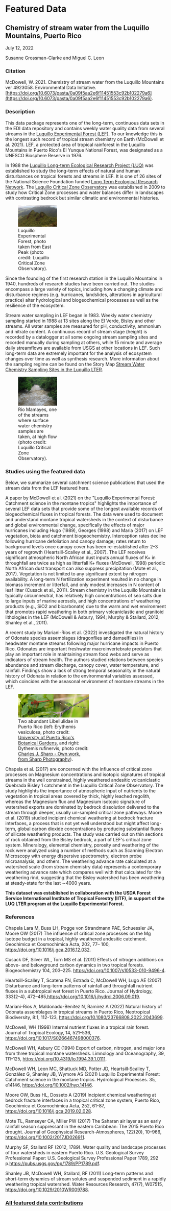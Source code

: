 # Featured Data

## Chemistry of stream water from the Luquillo Mountains, Puerto Rico

July 12, 2022

Susanne Grossman-Clarke and Miguel C. Leon


### Citation

McDowell, W. 2021. Chemistry of stream water from the Luquillo Mountains ver 4923058. Environmental Data Initiative. [https://doi.org/10.6073/pasta/0a09f5aa2e6f11451553c92b102279a6](https://doi.org/10.6073/pasta/0a09f5aa2e6f11451553c92b102279a6).

### Description

This data package represents one of the long-term, continuous data sets in the EDI data repository and contains weekly water quality data from several streams in the [Luquillo Experimental Forest (LEF)](https://en.wikipedia.org/wiki/Luquillo_Experimental_Forest). To our knowledge this is the longest such record of tropical stream chemistry on Earth (McDowell et al. 2021). LEF, a protected area of tropical rainforest in the Luquillo Mountains in Puerto Rico's El Yunque National Forest, was designated as a UNESCO Biosphere Reserve in 1976.

In 1988 the [Luquillo Long-term Ecological Research Project (LUQ)](https://luquillo.lter.network/) was established to study the long-term effects of natural and human disturbances on tropical forests and streams in LEF. It is one of 26 sites of the National Science Foundation funded [Long Term Ecological Research Network](https://lternet.edu/). The [Luquillo Critical Zone Observatory](https://czo-archive.criticalzone.org/luquillo/) was established in 2009 to study how Critical Zone processes and water balances differ in landscapes with contrasting bedrock but similar climatic and environmental histories.

<div class="figure_featured" style="width: 40%;">
    <figure>
       <img src="/static/images/featured_data/eastpeak_luquillo.jpg" alt="Luquillo Experimental Forest"/>
       <figcaption class="figure-caption">Luquillo Experimental Forest, photo taken from East Peak (photo credit: Luquillo Critical Zone Observatory).</figcaption>
    </figure>
</div>

Since the founding of the first research station in the Luquillo Mountains in 1940, hundreds of research studies have been carried out. The studies encompass a large variety of topics, including how a changing climate and disturbance regimes (e.g. hurricanes, landslides, alterations in agricultural practice) alter hydrological and biogeochemical processes as well as the resilience of the ecosystem.

Stream water sampling in LEF began in 1983. Weekly water chemistry sampling started in 1988 at 13 sites along the El Verde, Bisley and other streams. All water samples are measured for pH, conductivity, ammonium and nitrate content. A continuous record of stream stage (height) is recorded by a datalogger at all some ongoing stream sampling sites and recorded manually during sampling at others, while 15 minute and average daily streamflows are available from USGS at other locations in LEF. Such long-term data are extremely important for the analysis of ecosystem changes over time as well as synthesis research. More information about the sampling regime can be found on the Story Map [Stream Water Chemistry Sampling Sites in the Luquillo LTER](https://storymaps.arcgis.com/stories/0e4735d3e15e41c1a831946f5726e1f0).

<div class="figure_featured" style="width: 40%;">
    <figure>
       <img src="/static/images/featured_data/rio_mamayes_at_high_flow.jpg" alt="rio_mamayes"/>
       <figcaption class="figure-caption">Rio Mamayes, one of the streams where surface water chemistry samples are taken, at high flow (photo credit: Luquillo Critical Zone Observatory).</figcaption>
    </figure>
</div>

### Studies using the featured data

Below, we summarize several catchment science publications that used the stream data from the LEF featured here.

A paper by McDowell et al. (2021) on the "Luquillo Experimental Forest: Catchment science in the montane tropics" highlights the importance of several LEF data sets that provide some of the longest available records of biogeochemical fluxes in tropical forests. The data were used to document and understand montane tropical watersheds in the context of disturbance and global environmental change, specifically the effects of major hurricanes including Hugo (1989), Georges (1998) and Maria (2017) on LEF vegetation, biota and catchment biogeochemistry. Interception rates decline following hurricane defoliation and canopy damage; rates return to background levels once canopy cover has been re-established after 2–3 years of regrowth (Heartsill-Scalley et al., 2007). The LEF receives significant atmospheric North African dust inputs annual fluxes of K+ in throughfall are twice as high as litterfall K+ fluxes (McDowell, 1998) periodic North African dust transport can also suppress precipitation (Mote et al., 2017). Vegetation is not limited to any significant extent by nitrogen availability. A long-term N fertilization experiment resulted in no change in biomass increment or litterfall, and only modest increases in N content of leaf litter (Cusack et al., 2011). Stream chemistry in the Luquillo Mountains is typically circumneutral, has relatively high concentrations of sea salts due to large inputs of marine aerosols, and high concentrations of weathering products (e.g., SiO2 and bicarbonate) due to the warm and wet environment that promotes rapid weathering in both primary volcaniclastic and granitoid lithologies in the LEF (McDowell & Asbury, 1994; Murphy & Stallard, 2012; Shanley et al., 2011).

A recent study by Mariani-Ríos et al. (2022) investigated the natural history of Odonate species assemblages (dragonflies and damselflies) in headwater montane streams following major hurricane impacts in Puerto Rico. Odonates are important freshwater macroinvertebrate predators that play an important role in maintaining stream food webs and serve as indicators of stream health. The authors studied relations between species abundance and stream discharge, canopy cover, water temperature, and rainfall. Findings show a lack of strong temporal seasonality in the natural history of Odonata in relation to the environmental variables assessed, which coincides with the aseasonal environment of montane streams in the LEF. 

<div class="figure_featured" style="width: 60%;">
    <figure>
       <img src="/static/images/featured_data/a_dythemis_rufinervis_b_erythemis_vesiculosa.jpg" alt="libellulidae"/>
       <figcaption class="figure-caption">Two abundant Libellulidae in Puerto Rico (left: Erythemis vesiculosa, photo credit: <a href="https://eol.org/media/9451996" rel="noopener noreferrer" target="_blank">University of Puerto Rico's Botanical Gardens.</a> and right: Dythemis rufinervis, photo credit: <a href="https://commons.wikimedia.org/w/index.php?curid=38105707" rel="noopener noreferrer" target="_blank">Charles J. Sharp - Own work, from Sharp Photography</a>).</figcaption>
    </figure>
</div>

 Chapela et al. (2017) are concerned with the influence of critical zone processes on Magnesium concentrations and isotopic signatures of tropical streams in the well constrained, highly weathered andesitic volcaniclastic Quebrada Bisley 1 catchment in the Luquillo Critical Zone Observatory. The study highlights the importance of atmospheric input of nutrients to the vegetation in tropical areas covered by thick, highly leached regolith, whereas the Magnesium flux and Magnesium isotopic signature of watershed exports are dominated by bedrock dissolution delivered to the stream through deeper, usually un-sampled critical zone pathways. Moore et al. (2019) studied incipient chemical weathering at bedrock fracture interfaces, a process that is not yet well understood but might affect long-term, global carbon dioxide concentrations by producing substantial fluxes of silicate weathering products. The study was carried out on thin sections of rock obtained from the Bisley bedrock, a part of LEF's critical zone system. Mineralogy, elemental chemistry, porosity and weathering of the rock were analyzed using a number of methods such as Scanning Electron Microscopy with energy dispersive spectrometry, electron probe microanalysis, and others. The weathering advance rate calculated at a watershed scale (from stream chemistry data) represents a contemporary weathering advance rate which compares well with that calculated for the weathering rind, suggesting that the Bisley watershed has been weathering at steady-state for the last ∼4000 years.

**This dataset was established in collaboration with the USDA Forest Service International Institute of Tropical Forestry (IITF), in support of the LUQ LTER program at the Luquillo Experimental Forest.**

### References

Chapela Lara M, Buss LH, Pogge von Strandmann PAE, Schuessler JA, Moore OW (2017) The influence of critical zone processes on the Mg isotope budget in a tropical, highly weathered andesitic catchment. Geochimica et Cosmochimica Acta, 202, 77– 100, https://doi.org/10.1016/j.gca.2016.12.032.

Cusack DF, Silver WL, Torn MS et al. (2011) Effects of nitrogen additions on above- and belowground carbon dynamics in two tropical forests. Biogeochemistry 104, 203–225. https://doi.org/10.1007/s10533-010-9496-4.

Heartsill-Scalley T, Scatena FN, Estrada C, McDowell WH, Lugo AE (2007) Disturbance and long-term patterns of rainfall and throughfall nutrient fluxes in a subtropical wet forest in Puerto Rico. Journal of Hydrology, 333(2–4), 472–485,https://doi.org/10.1016/j.jhydrol.2006.09.019.

Mariani-Ríos A, Maldonado-Benítez N, Ramírez A (2022) Natural history of Odonata assemblages in tropical streams in Puerto Rico, Neotropical Biodiversity, 8:1, 112-123, https://doi.org/10.1080/23766808.2022.2043699.

McDowell, WH (1998) Internal nutrient fluxes in a tropical rain forest. Journal of Tropical Ecology, 14, 521–536, https://doi.org/10.1017/S0266467498000376.

McDowell WH, Asbury CE (1994) Export of carbon, nitrogen, and major ions from three tropical montane watersheds. Limnology and Oceanography, 39, 111–125, https://doi.org/10.4319/lo.1994.39.1.0111.

McDowell WH, Leon MC, Shattuck MD, Potter JD, Heartsill‐Scalley T, González G, Shanley JB, Wymore AS (2021) Luquillo Experimental Forest: Catchment science in the montane tropics. Hydrological Processes. 35, e14146, https://doi.org/10.1002/hyp.14146.

Moore OW, Buss HL, Dosseto A (2019) Incipient chemical weathering at bedrock fracture interfaces in a tropical critical zone system, Puerto Rico, Geochimica et Cosmochimica Acta, 252, 61-87, https://doi.org/10.1016/j.gca.2019.02.028.

Mote TL, Ramseyer CA, Miller PW (2017) The Saharan air layer as an early rainfall season suppressant in the eastern Caribbean: The 2015 Puerto Rico drought. Journal of Geophysical Research-Atmospheres, 122(20), 10–966, https://doi.org/10.1002/2017JD026911.

Murphy SF, Stallard RF (2012, 1789). Water quality and landscape processes of four watersheds in eastern Puerto Rico. U.S. Geological Survey Professional Paper: U.S. Geological Survey Professional Paper 1789, 292 p.https://pubs.usgs.gov/pp/1789/PP1789.pdf.

Shanley JB, McDowell WH, Stallard, RF (2011) Long-term patterns and short-term dynamics of stream solutes and suspended sediment in a rapidly weathering tropical watershed. Water Resources Research, 47(7), W07515, https://doi.org/10.1029/2010WR009788.

### [All featured data contributions](/templates/featured/featured-grid)
